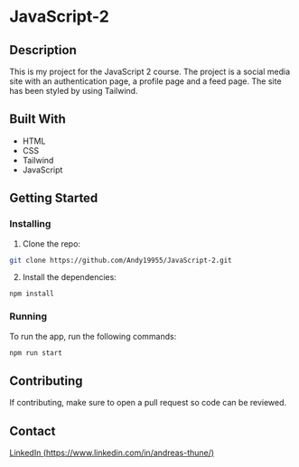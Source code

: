 # JavaScript-2

## Description

This is my project for the JavaScript 2 course. The project is a social media site with an authentication page, a profile page and a feed page. The site has been styled by using Tailwind.

## Built With

- HTML
- CSS
- Tailwind
- JavaScript

## Getting Started

### Installing

1. Clone the repo:

```bash
git clone https://github.com/Andy19955/JavaScript-2.git
```

2. Install the dependencies:

```
npm install
```

### Running

To run the app, run the following commands:

```bash
npm run start
```

## Contributing

If contributing, make sure to open a pull request so code can be reviewed.

## Contact

[LinkedIn (https://www.linkedin.com/in/andreas-thune/)](https://www.linkedin.com/in/andreas-thune/)
